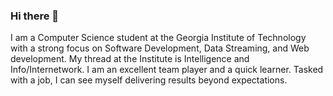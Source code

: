 ### Hi there 👋

I am a Computer Science student at the Georgia Institute of Technology with a strong focus on Software Development, Data Streaming, and Web development. My thread at the Institute is Intelligence and Info/Internetwork. I am an excellent team player and a quick learner. Tasked with a job, I can see myself delivering results beyond expectations.

<!--
**llam36/llam36** is a ✨ _special_ ✨ repository because its `README.md` (this file) appears on your GitHub profile.

Here are some ideas to get you started:

- 🔭 I’m currently working on ...
- 🌱 I’m currently learning ...
- 👯 I’m looking to collaborate on ...
- 🤔 I’m looking for help with ...
- 💬 Ask me about ...
- 📫 How to reach me: ...
- 😄 Pronouns: ...
- ⚡ Fun fact: ...
-->
